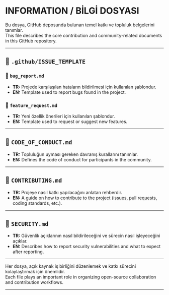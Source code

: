 # INFORMATION / BİLGİ DOSYASI

Bu dosya, GitHub deposunda bulunan temel katkı ve topluluk belgelerini tanımlar.  
This file describes the core contribution and community-related documents in this GitHub repository.

---

## 📁 `.github/ISSUE_TEMPLATE`

### 🐞 `bug_report.md`
- **TR:** Projede karşılaşılan hataların bildirilmesi için kullanılan şablondur.  
- **EN:** Template used to report bugs found in the project.

### 🌟 `feature_request.md`
- **TR:** Yeni özellik önerileri için kullanılan şablondur.  
- **EN:** Template used to request or suggest new features.

---

## 📄 `CODE_OF_CONDUCT.md`
- **TR:** Topluluğun uyması gereken davranış kurallarını tanımlar.  
- **EN:** Defines the code of conduct for participants in the community.

---

## 📄 `CONTRIBUTING.md`
- **TR:** Projeye nasıl katkı yapılacağını anlatan rehberdir.  
- **EN:** A guide on how to contribute to the project (issues, pull requests, coding standards, etc.).

---

## 📄 `SECURITY.md`
- **TR:** Güvenlik açıklarının nasıl bildirileceğini ve sürecin nasıl işleyeceğini açıklar.  
- **EN:** Describes how to report security vulnerabilities and what to expect after reporting.

---

Her dosya, açık kaynak iş birliğini düzenlemek ve katkı sürecini kolaylaştırmak için önemlidir.  
Each file plays an important role in organizing open-source collaboration and contribution workflows.

---
